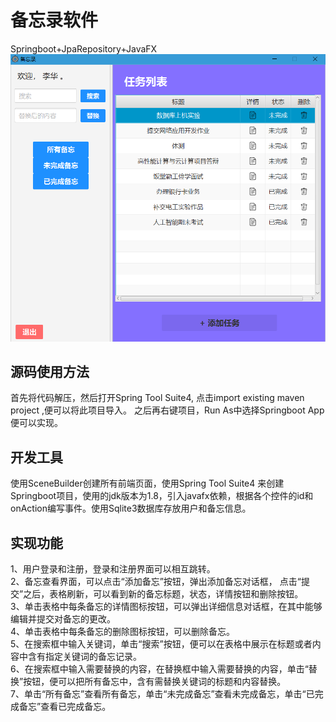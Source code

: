 
# 备忘录软件

Springboot+JpaRepository+JavaFX
![Image text](https://raw.githubusercontent.com/QuietHuihui/memo/main/img-folder/memo.png?token=GHSAT0AAAAAAB4IYN5FRFTVYRCHJFPUPEG6Y53V4FA)


## 源码使用方法

首先将代码解压，然后打开Spring Tool Suite4, 点击import existing maven project ,便可以将此项目导入。
之后再右键项目，Run As中选择Springboot App便可以实现。
## 开发工具
使用SceneBuilder创建所有前端页面，使用Spring Tool Suite4 来创建Springboot项目，使用的jdk版本为1.8，引入javafx依赖，根据各个控件的id和onAction编写事件。使用Sqlite3数据库存放用户和备忘信息。
## 实现功能
1、用户登录和注册，登录和注册界面可以相互跳转。</br>
2、备忘查看界面，可以点击“添加备忘”按钮，弹出添加备忘对话框，
点击“提交”之后，表格刷新，可以看到新的备忘标题，状态，详情按钮和删除按钮。</br>
3、单击表格中每条备忘的详情图标按钮，可以弹出详细信息对话框，在其中能够编辑并提交对备忘的更改。</br>
4、单击表格中每条备忘的删除图标按钮，可以删除备忘。</br>
5、在搜索框中输入关键词，单击“搜索”按钮，便可以在表格中展示在标题或者内容中含有指定关键词的备忘记录。</br>
6、在搜索框中输入需要替换的内容，在替换框中输入需要替换的内容，单击“替换”按钮，便可以把所有备忘中，含有需替换关键词的标题和内容替换。</br>
7、单击“所有备忘”查看所有备忘，单击“未完成备忘”查看未完成备忘，单击“已完成备忘”查看已完成备忘。

